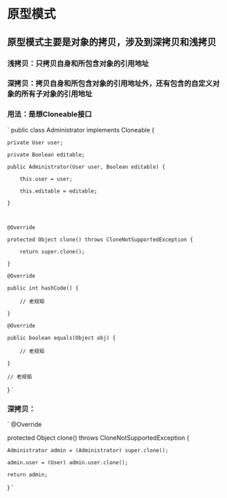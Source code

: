 # 原型模式
## 原型模式主要是对象的拷贝，涉及到深拷贝和浅拷贝
### 浅拷贝：只拷贝自身和所包含对象的引用地址
### 深拷贝：拷贝自身和所包含对象的引用地址外，还有包含的自定义对象的所有子对象的引用地址
### 用法：是想Cloneable接口
`
public class Administrator implements Cloneable {

	private User user;

	private Boolean editable;

	public Administrator(User user, Boolean editable) {

		this.user = user;

		this.editable = editable;

	}

	

	@Override

	protected Object clone() throws CloneNotSupportedException {

		return super.clone();

	}

	@Override

	public int hashCode() {

		// 老规矩

	}

	@Override

	public boolean equals(Object obj) {

		// 老规矩

	}

	// 老规矩

}
`
### 深拷贝：
`
@Override

protected Object clone() throws CloneNotSupportedException {

	Administrator admin = (Administrator) super.clone();

	admin.user = (User) admin.user.clone();

	return admin;

}
`


